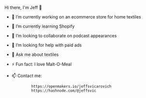 Hi there, I'm Jeff 👋

- 🔭 I’m currently working on an ecommerce store for home textiles
- 🌱 I’m currently learning Shopify
- 👯 I’m looking to collaborate on podcast appearances
- 🤔 I’m looking for help with paid ads
- 💬 Ask me about textiles
- ⚡ Fun fact: I love Malt-O-Meal
- 📫 Contact me:


               https://openmakers.io/jeffsvicarovich
               https://hashnode.com/@jeffsvic

